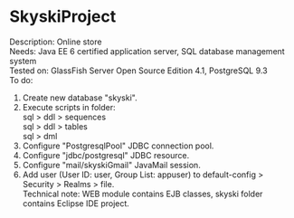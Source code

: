 SkyskiProject
=============

Description: Online store  
Needs: Java EE 6 certified application server, SQL database management system  
Tested on: GlassFish Server Open Source Edition 4.1, PostgreSQL 9.3  
To do:  
1.  Create new database "skyski".  
2.  Execute scripts in folder:  
    sql > ddl > sequences  
    sql > ddl > tables  
    sql > dml  
3.  Configure "PostgresqlPool" JDBC connection pool.  
4.  Configure "jdbc/postgresql" JDBC resource.  
5.  Configure "mail/skyskiGmail" JavaMail session.  
6.  Add user (User ID: user, Group List: appuser) to default-config > Security > Realms > file.  
Technical note: WEB module contains EJB classes, skyski folder contains Eclipse IDE project.  
